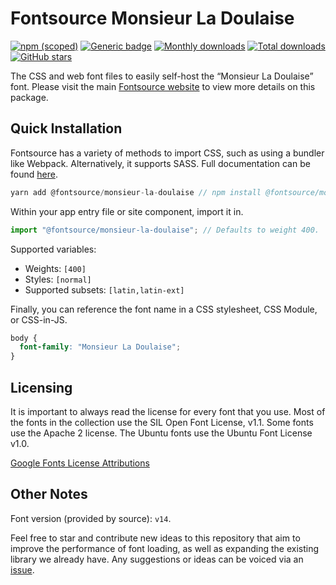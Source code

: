 # Fontsource Monsieur La Doulaise

[![npm (scoped)](https://img.shields.io/npm/v/@fontsource/monsieur-la-doulaise?color=brightgreen)](https://www.npmjs.com/package/@fontsource/monsieur-la-doulaise) [![Generic badge](https://img.shields.io/badge/fontsource-passing-brightgreen)](https://github.com/fontsource/fontsource) [![Monthly downloads](https://badgen.net/npm/dm/@fontsource/monsieur-la-doulaise)](https://github.com/fontsource/fontsource) [![Total downloads](https://badgen.net/npm/dt/@fontsource/monsieur-la-doulaise)](https://github.com/fontsource/fontsource) [![GitHub stars](https://img.shields.io/github/stars/fontsource/fontsource.svg?style=social&label=Star)](https://github.com/fontsource/fontsource/stargazers)

The CSS and web font files to easily self-host the “Monsieur La Doulaise” font. Please visit the main [Fontsource website](https://fontsource.org/fonts/monsieur-la-doulaise) to view more details on this package.

## Quick Installation

Fontsource has a variety of methods to import CSS, such as using a bundler like Webpack. Alternatively, it supports SASS. Full documentation can be found [here](https://fontsource.org/docs/introduction).

```javascript
yarn add @fontsource/monsieur-la-doulaise // npm install @fontsource/monsieur-la-doulaise
```

Within your app entry file or site component, import it in.

```javascript
import "@fontsource/monsieur-la-doulaise"; // Defaults to weight 400.
```

Supported variables:

- Weights: `[400]`
- Styles: `[normal]`
- Supported subsets: `[latin,latin-ext]`

Finally, you can reference the font name in a CSS stylesheet, CSS Module, or CSS-in-JS.

```css
body {
  font-family: "Monsieur La Doulaise";
}
```



## Licensing

It is important to always read the license for every font that you use.
Most of the fonts in the collection use the SIL Open Font License, v1.1. Some fonts use the Apache 2 license. The Ubuntu fonts use the Ubuntu Font License v1.0.

[Google Fonts License Attributions](https://fonts.google.com/attribution)

## Other Notes

Font version (provided by source): `v14`.

Feel free to star and contribute new ideas to this repository that aim to improve the performance of font loading, as well as expanding the existing library we already have. Any suggestions or ideas can be voiced via an [issue](https://github.com/fontsource/fontsource/issues).
